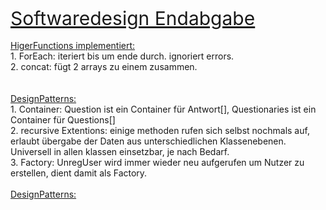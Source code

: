 <u style="font-size:30px"> Softwaredesign Endabgabe </u><br>
<br><u>HigerFunctions implementiert:</u>
<br>1. ForEach: iteriert bis um ende durch. ignoriert errors.
<br>2. concat: fügt 2 arrays zu einem zusammen.
<br>
<br>
<br><u>DesignPatterns:</u>
<br>1. Container: Question ist ein Container für Antwort[], Questionaries ist ein Container für Questions[]
<br>2. recursive Extentions: einige methoden rufen sich selbst nochmals auf, erlaubt übergabe der Daten aus unterschiedlichen Klassenebenen. Universell in allen klassen einsetzbar, je nach Bedarf.
<br>3. Factory: UnregUser wird immer wieder neu aufgerufen um Nutzer zu erstellen, dient damit als Factory.
<br>
<br><u>DesignPatterns:</u>